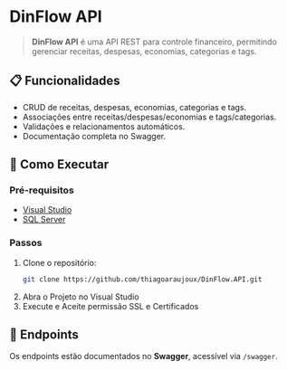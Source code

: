 # **DinFlow API**  

> **DinFlow API** é uma API REST para controle financeiro, permitindo gerenciar receitas, despesas, economias, categorias e tags.

## 📋 **Funcionalidades**  

- CRUD de receitas, despesas, economias, categorias e tags.
- Associações entre receitas/despesas/economias e tags/categorias.
- Validações e relacionamentos automáticos.
- Documentação completa no Swagger.

## 🚀 **Como Executar**

### **Pré-requisitos**  

- [Visual Studio](https://visualstudio.microsoft.com/pt-br/downloads/)  
- [SQL Server](https://www.microsoft.com/en-us/sql-server/sql-server-downloads)

### **Passos**  

1. Clone o repositório:
   ```bash
   git clone https://github.com/thiagoaraujoux/DinFlow.API.git
2. Abra o Projeto no Visual Studio
3. Execute e Aceite permissão SSL e Certificados
   
## 📖 **Endpoints**

Os endpoints estão documentados no **Swagger**, acessível via `/swagger`.




   
